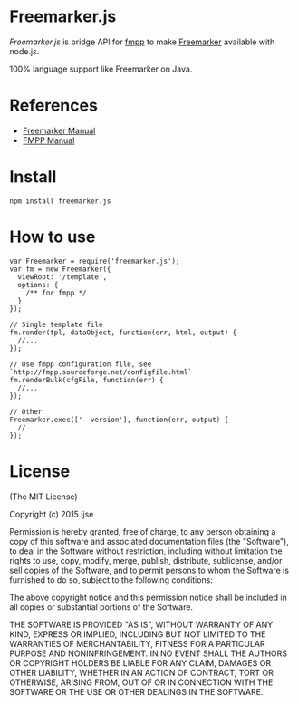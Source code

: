Freemarker.js
==============

*Freemarker.js* is bridge API for [fmpp](http://fmpp.sourceforge.net/) to make [Freemarker](http://freemarker.org) available with node.js.

100% language support like Freemarker on Java.


# References

- [Freemarker Manual](http://freemarker.org/docs/index.html)
- [FMPP Manual](http://fmpp.sourceforge.net/manual.html)

# Install

```
npm install freemarker.js
```

# How to use

```
var Freemarker = require('freemarker.js');
var fm = new Freemarker({
  viewRoot: '/template',
  options: {
    /** for fmpp */
  }
});

// Single template file
fm.render(tpl, dataObject, function(err, html, output) {
  //...
});

// Use fmpp configuration file, see `http://fmpp.sourceforge.net/configfile.html`
fm.renderBulk(cfgFile, function(err) {
  //...
});

// Other
Freemarker.exec(['--version'], function(err, output) {
  //
});

```

# License

(The MIT License)

Copyright (c) 2015 ijse

Permission is hereby granted, free of charge, to any person obtaining a copy of this software and associated documentation files (the "Software"), to deal in the Software without restriction, including without limitation the rights to use, copy, modify, merge, publish, distribute, sublicense, and/or sell copies of the Software, and to permit persons to whom the Software is furnished to do so, subject to the following conditions:

The above copyright notice and this permission notice shall be included in all copies or substantial portions of the Software.

THE SOFTWARE IS PROVIDED "AS IS", WITHOUT WARRANTY OF ANY KIND, EXPRESS OR IMPLIED, INCLUDING BUT NOT LIMITED TO THE WARRANTIES OF MERCHANTABILITY, FITNESS FOR A PARTICULAR PURPOSE AND NONINFRINGEMENT. IN NO EVENT SHALL THE AUTHORS OR COPYRIGHT HOLDERS BE LIABLE FOR ANY CLAIM, DAMAGES OR OTHER LIABILITY, WHETHER IN AN ACTION OF CONTRACT, TORT OR OTHERWISE, ARISING FROM, OUT OF OR IN CONNECTION WITH THE SOFTWARE OR THE USE OR OTHER DEALINGS IN THE SOFTWARE.
